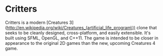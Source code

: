 # Critters #
Critters is a modern [Creatures 3](http://en.wikipedia.org/wiki/Creatures_(artificial_life_program\)) clone that seeks to be cleanly designed, cross-platform, and easily extensible. It's built using SFML, OpenGL, and C++11. The game is intended to be closer in appearance to the original 2D games than the new, upcoming Creatures 4 game.